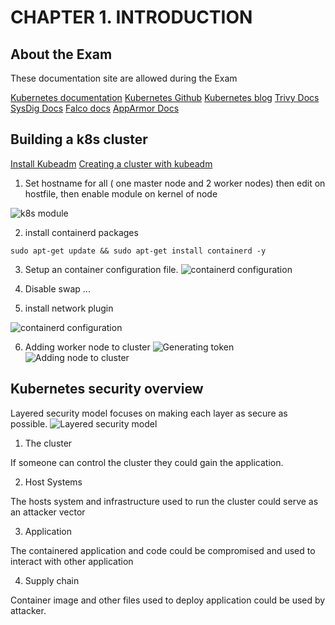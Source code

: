 # CHAPTER 1. INTRODUCTION
## About the Exam 
These documentation site are allowed during the Exam

[Kubernetes documentation](https://Kubernetes.io/docs)
[Kubernetes Github](https://github.com/Kubernetes/)
[Kubernetes blog](https://Kubernetes.io/blog/)
[Trivy Docs](https://github.com/aquasecurity/trivy/)
[SysDig Docs](https://docs.sysdig.com/)
[Falco docs](https://falco.org/docs/)
[AppArmor Docs](https://gitlab.com/apparmor/apparmor/-/wikis/Documentation)

## Building a k8s cluster

[Install Kubeadm](https://kubernetes.io/docs/setup/production-environment/tools/kubeadm/install-kubeadm/)
[Creating a cluster with kubeadm](https://kubernetes.io/docs/setup/production-environment/tools/kubeadm/create-cluster-kubeadm/)

1. Set hostname for all ( one master node and 2 worker nodes) then edit on hostfile, then enable module on kernel of node

![k8s module](https://github.com/hassj/CKS-ACloudGuru/tree/main/Image/01-Modules-install-k8s.jpg "module")

2. install containerd packages

`sudo apt-get update && sudo apt-get install containerd -y`

3. Setup an container configuration file.
![containerd configuration](https://github.com/hassj/CKS-ACloudGuru/tree/main/Image/02-containerd-configuration-install-k8s.jpg "containerd configuration")

4. Disable swap
...

5. install network plugin 

![containerd configuration](https://github.com/hassj/CKS-ACloudGuru/tree/main/Image/02-containerd-configuration-install-k8s.jpg "containerd configuration")

6. Adding worker node to cluster
![Generating token](https://github.com/hassj/CKS-ACloudGuru/tree/main/Image/08-Generate-token-adding-node.jpg "Generating token")
![Adding node to cluster](https://github.com/hassj/CKS-ACloudGuru/tree/main/Image/09-adding-node.jpg "Adding node to cluster")

## Kubernetes security overview
Layered security model focuses on making each layer as secure as possible.
![Layered security model](https://github.com/hassj/CKS-ACloudGuru/tree/main/Image/10-layerd-security-model.jpg "Layered security model")

1. The cluster

If someone can control the cluster they could gain the application.

2. Host Systems

The hosts system and infrastructure used to run the cluster could serve as an attacker vector

3. Application

The containered application and code could be compromised and used to interact with other application

4. Supply chain

Container image and other files used to deploy application could be used by attacker.